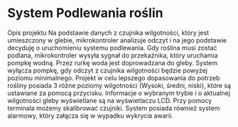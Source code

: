 # System Podlewania roślin

Opis projektu
Na podstawie danych z czujnika wilgotności, który jest umieszczony w glebie, mikrokontroler analizuje odczyt i na jego podstawie decyduję o uruchomieniu systemu podlewania. Gdy roślina musi zostać podlana, mikrokontroler wysyła sygnał do przekaźnika, który uruchamia pompkę wodną. Przez rurkę woda jest doprowadzana do gleby. System wyłącza pompkę, gdy odczyt z czujnika wilgotności będzie powyżej poziomu minimalnego. Projekt w celu lepszego dopasowania do potrzeb rośliny posiada 3 różne poziomy wilgotności (Wysoki, średni, niski), które są ustawiane za pomocą przycisku. Informacje o wybranym trybie i o aktualnej wilgotności gleby wyświetlane są na wyświetlaczu LCD. Przy pomocy terminala możemy skalibrować czujniki. System posiada również system alarmowy, który załącza się w wypadku wykrycia awarii. 
